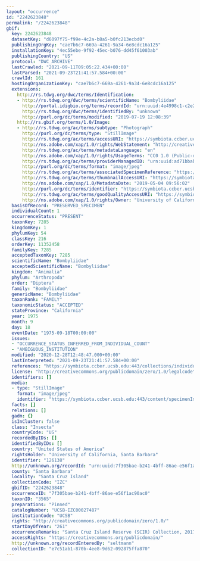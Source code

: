 ```yaml
---
layout: "occurrence"
id: "2242623848"
permalink: "/2242623848"
gbif:
  key: 2242623848
  datasetKey: "d6097f75-f99e-4c2a-b8a5-b0fc213ecbd0"
  publishingOrgKey: "cae7b6c7-669a-4261-9a34-6e8cdc16a125"
  installationKey: "4ec55ebe-9f92-45ec-b076-dd45f61003ab"
  publishingCountry: "US"
  protocol: "DWC_ARCHIVE"
  lastCrawled: "2021-09-11T09:05:22.434+00:00"
  lastParsed: "2021-09-23T21:41:57.584+00:00"
  crawlId: 161
  hostingOrganizationKey: "cae7b6c7-669a-4261-9a34-6e8cdc16a125"
  extensions:
    http://rs.tdwg.org/dwc/terms/Identification:
    - http://rs.tdwg.org/dwc/terms/scientificName: "Bombyliidae"
      http://portal.idigbio.org/terms/recordId: "urn:uuid:4e4998c1-c2e2-4526-99fa-37c9b9be66c7"
      http://rs.tdwg.org/dwc/terms/identifiedBy: "unknown"
      http://purl.org/dc/terms/modified: "2019-07-19 12:08:39"
    http://rs.gbif.org/terms/1.0/Image:
    - http://rs.tdwg.org/ac/terms/subtype: "Photograph"
      http://purl.org/dc/terms/type: "StillImage"
      http://rs.tdwg.org/ac/terms/accessURI: "https://symbiota.ccber.ucsb.edu:443/content/specimenImages/UCSB_IZC/UCSB-IZC00027/UCSB-IZC00027487.jpg"
      http://ns.adobe.com/xap/1.0/rights/WebStatement: "http://creativecommons.org/publicdomain/zero/1.0/"
      http://rs.tdwg.org/ac/terms/metadataLanguage: "en"
      http://ns.adobe.com/xap/1.0/rights/UsageTerms: "CC0 1.0 (Public-domain)"
      http://rs.tdwg.org/ac/terms/providerManagedID: "urn:uuid:ad71bbab-2d2f-4a07-b342-153480435594"
      http://purl.org/dc/terms/format: "image/jpeg"
      http://rs.tdwg.org/ac/terms/associatedSpecimenReference: "https://symbiota.ccber.ucsb.edu:443/collections/individual/index.php?occid=126138"
      http://rs.tdwg.org/ac/terms/thumbnailAccessURI: "https://symbiota.ccber.ucsb.edu:443/content/specimenImages/UCSB_IZC/UCSB-IZC00027/UCSB-IZC00027487_tn.jpg"
      http://ns.adobe.com/xap/1.0/MetadataDate: "2019-05-04 09:56:02"
      http://purl.org/dc/terms/identifier: "https://symbiota.ccber.ucsb.edu:443/content/specimenImages/UCSB_IZC/UCSB-IZC00027/UCSB-IZC00027487.jpg"
      http://rs.tdwg.org/ac/terms/goodQualityAccessURI: "https://symbiota.ccber.ucsb.edu:443/content/specimenImages/UCSB_IZC/UCSB-IZC00027/UCSB-IZC00027487.jpg"
      http://ns.adobe.com/xap/1.0/rights/Owner: "University of California, Santa Barbara"
  basisOfRecord: "PRESERVED_SPECIMEN"
  individualCount: 1
  occurrenceStatus: "PRESENT"
  taxonKey: 7285
  kingdomKey: 1
  phylumKey: 54
  classKey: 216
  orderKey: 11352458
  familyKey: 7285
  acceptedTaxonKey: 7285
  scientificName: "Bombyliidae"
  acceptedScientificName: "Bombyliidae"
  kingdom: "Animalia"
  phylum: "Arthropoda"
  order: "Diptera"
  family: "Bombyliidae"
  genericName: "Bombyliidae"
  taxonRank: "FAMILY"
  taxonomicStatus: "ACCEPTED"
  stateProvince: "California"
  year: 1975
  month: 9
  day: 18
  eventDate: "1975-09-18T00:00:00"
  issues:
  - "OCCURRENCE_STATUS_INFERRED_FROM_INDIVIDUAL_COUNT"
  - "AMBIGUOUS_INSTITUTION"
  modified: "2020-12-28T12:48:47.000+00:00"
  lastInterpreted: "2021-09-23T21:41:57.584+00:00"
  references: "https://symbiota.ccber.ucsb.edu:443/collections/individual/index.php?occid=126138"
  license: "http://creativecommons.org/publicdomain/zero/1.0/legalcode"
  identifiers: []
  media:
  - type: "StillImage"
    format: "image/jpeg"
    identifier: "https://symbiota.ccber.ucsb.edu:443/content/specimenImages/UCSB_IZC/UCSB-IZC00027/UCSB-IZC00027487.jpg"
  facts: []
  relations: []
  gadm: {}
  isInCluster: false
  class: "Insecta"
  countryCode: "US"
  recordedByIDs: []
  identifiedByIDs: []
  country: "United States of America"
  rightsHolder: "University of California, Santa Barbara"
  identifier: "126138"
  http://unknown.org/recordId: "urn:uuid:7f305bae-b241-4bff-86ae-e56f1ac90ac0"
  county: "Santa Barbara"
  locality: "Santa Cruz Island"
  collectionCode: "IZC"
  gbifID: "2242623848"
  occurrenceID: "7f305bae-b241-4bff-86ae-e56f1ac90ac0"
  taxonID: "3565"
  preparations: "Pinned"
  catalogNumber: "UCSB-IZC00027487"
  institutionCode: "UCSB"
  rights: "http://creativecommons.org/publicdomain/zero/1.0/"
  startDayOfYear: "261"
  occurrenceRemarks: "Santa Cruz Island Reserve (SCIR) Collection, 2017"
  accessRights: "https://creativecommons.org/publicdomain/"
  http://unknown.org/recordEnteredBy: "seltmann"
  collectionID: "e7c51ab1-870b-4ee8-9d62-092875ffa870"
---
```


